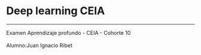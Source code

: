 # Deep learning CEIA
----------------------------------------------
Examen Aprendizaje profundo - CEIA - Cohorte 10
<br><br/>
Alumno:Juan Ignacio Ribet
